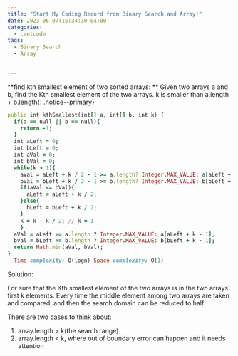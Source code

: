 ```yaml
---
title: "Start My Coding Record from Binary Search and Array!"
date: 2023-06-07T15:34:30-04:00
categories:
  - Leetcode
tags:
  - Binary Search
  - Array
  

---
```




**find kth smallest element of two sorted arrays: ** Given two arrays a and b, find the Kth smallest element of the two arrays. k is smaller than a.length + b.length{: .notice--primary}
 
```ruby
public int kthSmallest(int[] a, int[] b, int k) {
  if(a == null || b == null){
    return -1;
  }
  int aLeft = 0;
  int bLeft = 0;
  int aVal = 0;
  int bVal = 0;
  while(k > 1){
    aVal = aLeft + k / 2 - 1 >= a.length? Integer.MAX_VALUE: a[aLeft + k/2 - 1];
    bVal = bLeft + k / 2 - 1 >= b.length? Integer.MAX_VALUE: b[bLeft + k/2 - 1];
    if(aVal <= bVal){
      aLeft = aLeft + k / 2;
    }else{
      bLeft = bLeft + k / 2;
    }
    k = k - k / 2; // k = 1
    }
  aVal = aLeft >= a.length ? Integer.MAX_VALUE: a[aLeft + k - 1];
  bVal = bLeft >= b.length ? Integer.MAX_VALUE: b[bLeft + k - 1];
  return Math.min(aVal, bVal);
}
  Time complexity: O(logn) Space complexity: O(1)
```

Solution: 
  
  For sure that the Kth smallest element of the two arrays is in the two arrays' first k elements. Every time the middle element among two arrays are taken and compared, and then the search domain can be reduced to half.
  
  There are two cases to think about:
  
  1. array.length > k(the search range)
  2. array.length < k, where out of boundary error can happen and it needs attention
